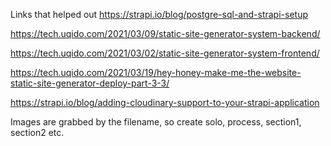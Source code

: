 Links that helped out
https://strapi.io/blog/postgre-sql-and-strapi-setup

https://tech.uqido.com/2021/03/09/static-site-generator-system-backend/

https://tech.uqido.com/2021/03/02/static-site-generator-system-frontend/

https://tech.uqido.com/2021/03/19/hey-honey-make-me-the-website-static-site-generator-deploy-part-3-3/

https://strapi.io/blog/adding-cloudinary-support-to-your-strapi-application

Images are grabbed by the filename, so create solo, process, section1, section2 etc.
